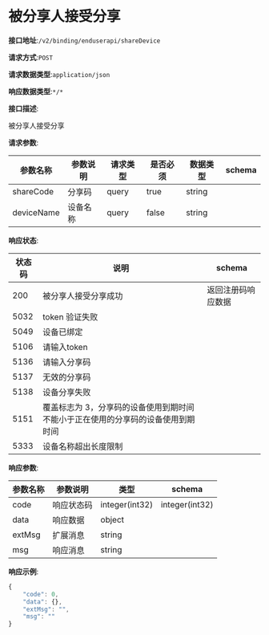 # 被分享人接受分享


**接口地址**:`/v2/binding/enduserapi/shareDevice`


**请求方式**:`POST`


**请求数据类型**:`application/json`


**响应数据类型**:`*/*`


**接口描述**:<p>被分享人接受分享</p>


**请求参数**:


| 参数名称   | 参数说明 | 请求类型 | 是否必须 | 数据类型 | schema |
| ---------- | -------- | -------- | -------- | -------- | ------ |
| shareCode  | 分享码   | query    | true     | string   |        |
| deviceName | 设备名称 | query    | false    | string   |        |


**响应状态**:


| 状态码 | 说明                                                         | schema             |
| ------ | ------------------------------------------------------------ | ------------------ |
| 200    | 被分享人接受分享成功                                         | 返回注册码响应数据 |
| 5032   | token 验证失败                                               |                    |
| 5049   | 设备已绑定                                                   |                    |
| 5106   | 请输入token                                                  |                    |
| 5136   | 请输入分享码                                                 |                    |
| 5137   | 无效的分享码                                                 |                    |
| 5138   | 设备分享失败                                                 |                    |
| 5151   | 覆盖标志为 3，分享码的设备使用到期时间不能小于正在使用的分享码的设备使用到期时间 |                    |
| 5333   | 设备名称超出长度限制                                         |                    |


**响应参数**:


| 参数名称 | 参数说明   | 类型           | schema         |
| -------- | ---------- | -------------- | -------------- |
| code     | 响应状态码 | integer(int32) | integer(int32) |
| data     | 响应数据   | object         |                |
| extMsg   | 扩展消息   | string         |                |
| msg      | 响应消息   | string         |                |


**响应示例**:
```javascript
{
	"code": 0,
	"data": {},
	"extMsg": "",
	"msg": ""
}
```
